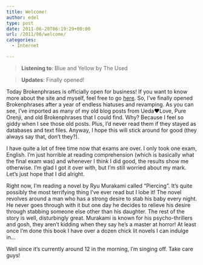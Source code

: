 ```yaml
---
title: Welcome!
author: edel
type: post
date: 2011-06-20T06:19:29+00:00
url: /2011/06/welcome/
categories:
  - Internet

---
```

> **Listening to**: Blue and Yellow by The Used
  
> **Updates**: Finally opened!

Today Brokenphrases is officially open for business! If you want to know more about the site and myself, feel free to go [here][1]. So, I&#8217;ve finally opened Brokenphrases after a year of endless hiatuses and revamping. As you can see, I&#8217;ve imported as many of my old blog posts from Ueda&hearts;Love, Pure Orenji, and old Brokenphrases that I could find. Why? Because I feel so giddy when I see those old posts. Plus, I&#8217;d never read them if they stayed as databases and text files. Anyway, I hope this will stick around for good (they always say that, don&#8217;t they?). 

I have quite a lot of free time now that exams are over. I only took one exam, English. I&#8217;m just horrible at reading comprehension (which is basically what the final exam was) and whenever I think I did good, the results show me otherwise. I&#8217;m glad I got it over with, but I&#8217;m still worried about my mark. Let&#8217;s just hope that I did alright.

Right now, I&#8217;m reading a novel by Ryu Murakami called &#8220;Piercing&#8221;. It&#8217;s quite possibly the most terrifying thing I&#8217;ve ever read but I lobe it! The novel revolves around a man who has a strong desire to stab his baby every night. He never goes through with it but one day he decides to relieve his desire through stabbing someone else other than his daughter. The rest of the story is well, disturbingly great. Murakami is known for his psycho-thrillers and gosh, they aren&#8217;t kidding when they say he&#8217;s a master at horror! At least once I&#8217;m done this book I have over a dozen chick lit novels I can indulge in&#8230;

Well since it&#8217;s currently around 12 in the morning, I&#8217;m singing off. Take care guys!

<ol class="footnote">
</ol>

 [1]: /about